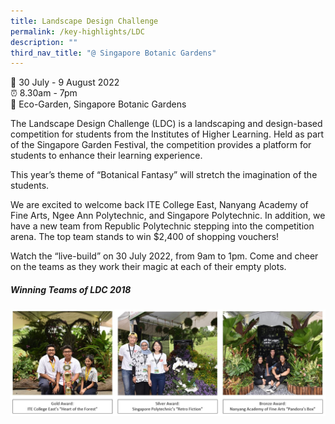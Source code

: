 ```yaml
---
title: Landscape Design Challenge
permalink: /key-highlights/LDC
description: ""
third_nav_title: "@ Singapore Botanic Gardens"
---
```

📆 30 July - 9 August 2022 <br>
⏰ 8.30am - 7pm <br>
📍 Eco-Garden, Singapore Botanic Gardens <br>

The Landscape Design Challenge (LDC) is a landscaping and design-based competition for students from the Institutes of Higher Learning. Held as part of the Singapore Garden Festival, the competition provides a platform for students to enhance their learning experience.

This year’s theme of “Botanical Fantasy” will stretch the imagination of the students.

We are excited to welcome back ITE College East, Nanyang Academy of Fine Arts, Ngee Ann Polytechnic, and Singapore Polytechnic. In addition, we have a new team from Republic Polytechnic stepping into the competition arena. The top team stands to win $2,400 of shopping vouchers!

Watch the “live-build” on 30 July 2022, from 9am to 1pm. Come and cheer on the teams as they work their magic at each of their empty plots.
##### Winning Teams of LDC 2018
![](/images/LDC.jpg)